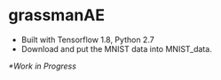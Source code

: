 # grassmanAE
* Built with Tensorflow 1.8, Python 2.7
* Download and put the MNIST data into MNIST_data. 

_*Work in Progress_
